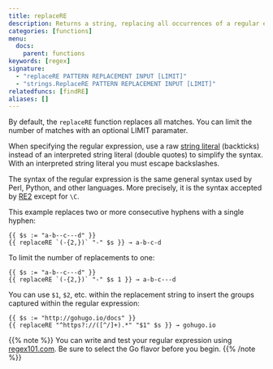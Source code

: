 ```yaml
---
title: replaceRE
description: Returns a string, replacing all occurrences of a regular expression with a replacement pattern.
categories: [functions]
menu:
  docs:
    parent: functions
keywords: [regex]
signature:
  - "replaceRE PATTERN REPLACEMENT INPUT [LIMIT]"
  - "strings.ReplaceRE PATTERN REPLACEMENT INPUT [LIMIT]"
relatedfuncs: [findRE]
aliases: []
---
```

By default, the `replaceRE` function replaces all matches. You can limit the number of matches with an optional LIMIT paramater.

When specifying the regular expression, use a raw [string literal] (backticks) instead of an interpreted string literal (double quotes) to simplify the syntax. With an interpreted string literal you must escape backslashes.

The syntax of the regular expression is the same general syntax used by Perl, Python, and other languages. More precisely, it is the syntax accepted by [RE2] except for `\C`.

This example replaces two or more consecutive hyphens with a single hyphen:

```go-html-template
{{ $s := "a-b--c---d" }}
{{ replaceRE `(-{2,})` "-" $s }} → a-b-c-d
```

To limit the number of replacements to one:

```go-html-template
{{ $s := "a-b--c---d" }}
{{ replaceRE `(-{2,})` "-" $s 1 }} → a-b-c---d
```

You can use `$1`, `$2`, etc. within the replacement string to insert the groups captured within the regular expression:

```go-html-template
{{ $s := "http://gohugo.io/docs" }}
{{ replaceRE "^https?://([^/]+).*" "$1" $s }} → gohugo.io
```

{{% note %}}
You can write and test your regular expression using [regex101.com](https://regex101.com/). Be sure to select the Go flavor before you begin.
{{% /note %}}

[RE2]: https://github.com/google/re2/wiki/Syntax
[string literal]: https://go.dev/ref/spec#String_literals
